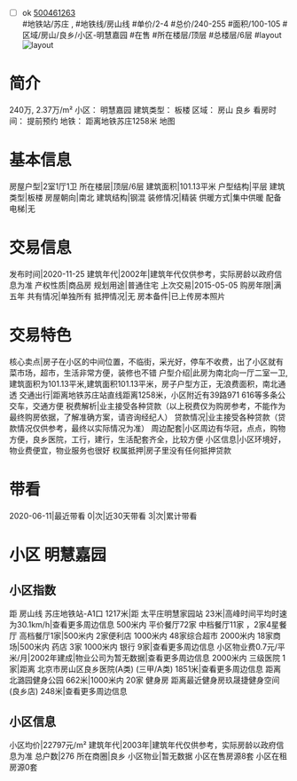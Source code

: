 - [ ] ok [500461263](https://bj.5i5j.com/ershoufang/500461263.html)  
 #地铁站/苏庄 ,  #地铁线/房山线
#单价/2-4 #总价/240-255 #面积/100-105   #区域/房山/良乡/小区-明慧嘉园 #在售 #所在楼层/顶层 #总楼层/6层 #layout 
![layout](http://image2.5i5j.com//group2/M00/C8/B7/CgqJNF3oxDaAfyS3AADUoR0ZTnU546.jpg_P5.jpg) 
# 简介 
 240万,  2.37万/m² 
小区： 明慧嘉园
建筑类型： 板楼
区域： 房山 良乡
看房时间： 提前预约
地铁： 距离地铁苏庄1258米 地图
# 基本信息 
 房屋户型|2室1厅1卫
所在楼层|顶层/6层
建筑面积|101.13平米
户型结构|平层
建筑类型|板楼
房屋朝向|南北
建筑结构|钢混
装修情况|精装
供暖方式|集中供暖
配备电梯|无
# 交易信息 
 发布时间|2020-11-25
建筑年代|2002年|建筑年代仅供参考，实际房龄以政府信息为准
产权性质|商品房
规划用途|普通住宅
上次交易|2015-05-05
购房年限|满五年
共有情况|单独所有
抵押情况|无
房本备件|已上传房本照片
# 交易特色 
 核心卖点|房子在小区的中间位置，不临街，采光好，停车不收费，出了小区就有菜市场，超市，生活非常方便，装修也不错
户型介绍|此房为南北向一厅二室一卫,建筑面积为101.13平米,建筑面积101.13平米，房子户型方正，无浪费面积，南北通透
交通出行|距离地铁苏庄站直线距离1258米，小区附近有39路971  616等多条公交车，交通方便
税费解析|业主接受各种贷款（以上税费仅为购房参考，不能作为最终购房依据，了解准确方案，请咨询经纪人）
贷款情况|业主接受各种贷款（贷款情况仅供参考，最终以实际情况为准）
周边配套|小区周边有华冠，点点，购物方便，良乡医院，工行，建行，生活配套齐全，比较方便
小区信息|小区环境好，物业费便宜，物业服务也很好
权属抵押|房子里没有任何抵押贷款
# 带看 
 2020-06-11|最近带看	 0|次|近30天带看	 3|次|累计带看
# 小区 明慧嘉园
## 小区指数 
 距 房山线 苏庄地铁站-A1口 1217米|距 太平庄明慧家园站 23米|高峰时间平均时速为30.1km/h|查看更多周边信息
500米内 平价餐厅72家
中档餐厅11家 ，2家4星餐厅
高档餐厅1家|500米内 2家便利店
1000米内 48家综合超市
2000米内 18家商场|500米内 药店 3家
1000米内 银行 9家|查看更多周边信息
小区物业费0.7元/平米/月|2002年建成|物业公司为暂无数据|查看更多周边信息
2000米内 三级医院 1家|距离 北京市房山区良乡医院(A类) (三甲/A类) 1851米|查看更多周边信息
距离 北潞园健身公园 662米|1000米内 20家 健身房
距离最近健身房玖晟捷健身空间(良乡店) 248米|查看更多周边信息
## 小区信息 
 小区均价|22797元/m²
建筑年代|2003年|建筑年代仅供参考，实际房龄以政府信息为准
总户数|276
所在商圈|良乡
小区物业|暂无数据
小区在售房源8套
小区在租房源0套
